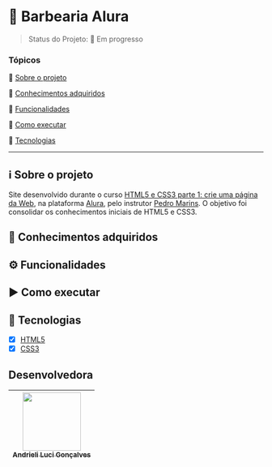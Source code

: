 # 💈 Barbearia Alura

<p align="center">
  
</p>

> Status do Projeto: :construction: Em progresso 

### Tópicos 

:small_blue_diamond: [Sobre o projeto](#sobre-o-projeto)

:small_blue_diamond: [Conhecimentos adquiridos](#conhecimentos-adquiridos)

:small_blue_diamond: [Funcionalidades](#funcionalidades)

:small_blue_diamond: [Como executar](#como-executar)

:small_blue_diamond: [Tecnologias](#tecnologias)

---

## ℹ️ Sobre o projeto 
Site desenvolvido durante o curso [HTML5 e CSS3 parte 1: crie uma página da Web](https://cursos.alura.com.br/course/html5-css3-primeiros-passos), na plataforma [Alura](https://www.alura.com.br/), pelo instrutor [Pedro Marins](https://www.linkedin.com/in/pedromarins/). O objetivo foi consolidar os conhecimentos iniciais de HTML5 e CSS3.

## 🧠 Conhecimentos adquiridos

## ⚙️ Funcionalidades

## ▶️ Como executar

## 🚀 Tecnologias
- [x] [HTML5](https://www.w3schools.com/html/default.asp)
- [x] [CSS3](https://www.w3schools.com/css/default.asp)

## Desenvolvedora

| [<img src="https://avatars.githubusercontent.com/u/62841828?v=4" width=115><br><sub>Andrieli Luci Gonçalves</sub>](https://github.com/strawndri) |
| :---: |
